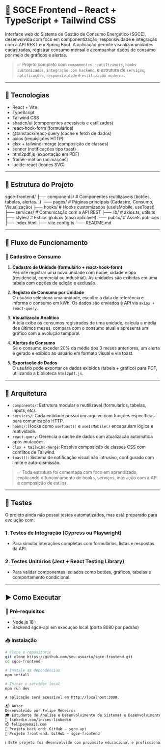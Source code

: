 # 🚀 SGCE Frontend – React + TypeScript + Tailwind CSS

Interface web do Sistema de Gestão de Consumo Energético (SGCE), desenvolvida com foco em componentização, responsividade e integração com a API REST em Spring Boot. A aplicação permite visualizar unidades cadastradas, registrar consumo mensal e acompanhar dados de consumo por meio de gráficos e alertas.

> ✅ Projeto completo com `componentes reutilizáveis`, `hooks customizados`, `integração com backend`, e estrutura de `serviços`, `notificações`, `responsividade` e `estilização moderna`.

---

## 🔧 Tecnologias

- React + Vite
- TypeScript
- Tailwind CSS
- shadcn/ui (componentes acessíveis e estilizados)
- react-hook-form (formulários)
- @tanstack/react-query (cache e fetch de dados)
- axios (requisições HTTP)
- clsx + tailwind-merge (composição de classes)
- sonner (notificações tipo toast)
- html2pdf.js (exportação em PDF)
- framer-motion (animações)
- lucide-react (ícones SVG)

---

## 📂 Estrutura do Projeto

sgce-frontend/
├── components/ # Componentes reutilizáveis (botões, tabelas, alertas...)
├── pages/ # Páginas principais (Cadastro, Consumo, Visualização)
├── hooks/ # Hooks customizados (useIsMobile, useToast)
├── services/ # Comunicação com a API REST
├── lib/ # axios.ts, utils.ts
├── styles/ # Estilos globais (caso aplicável)
├── public/ # Assets públicos
├── index.html
├── vite.config.ts
└── README.md


---

## 🧠 Fluxo de Funcionamento

### 🔁 Cadastro e Consumo

1. **Cadastro de Unidade (formulário + react-hook-form)**  
   Permite registrar uma nova unidade com nome, cidade e tipo (residencial, comercial ou industrial). As unidades são exibidas em uma tabela com opções de edição e exclusão.

2. **Registro de Consumo por Unidade**  
   O usuário seleciona uma unidade, escolhe a data de referência e informa o consumo em kWh. Os dados são enviados à API via `axios + react-query`.

3. **Visualização Analítica**  
   A tela exibe os consumos registrados de uma unidade, calcula a média dos últimos meses, compara com o consumo atual e apresenta um gráfico com a evolução temporal.

4. **Alertas de Consumo**  
   Se o consumo exceder 20% da média dos 3 meses anteriores, um alerta é gerado e exibido ao usuário em formato visual e via toast.

5. **Exportação de Dados**  
   O usuário pode exportar os dados exibidos (tabela + gráfico) para PDF, utilizando a biblioteca `html2pdf.js`.

---

## 🔄 Arquitetura

- `components/`: Estrutura modular e reutilizável (formulários, tabelas, inputs, etc).
- `services/`: Cada entidade possui um arquivo com funções específicas para comunicação HTTP.
- `hooks/`: Hooks como `useToast()` e `useIsMobile()` encapsulam lógica e reatividade.
- `react-query`: Gerencia o cache de dados com atualização automática após mutações.
- `clsx + tailwind-merge`: Resolve composição de classes CSS com conflitos de Tailwind.
- `toast()`: Sistema de notificação visual não intrusivo, configurado com limite e auto-dismissão.

> ✅ Toda estrutura foi comentada com foco em aprendizado, explicando o funcionamento de hooks, serviços, interação com a API e composição de estilos.

---

## 🧪 Testes

O projeto ainda não possui testes automatizados, mas está preparado para evolução com:

### 1. **Testes de Integração (Cypress ou Playwright)**  
- Para simular interações completas com formulários, listas e respostas da API.

### 2. **Testes Unitários (Jest + React Testing Library)**  
- Para validar componentes isolados como botões, gráficos, tabelas e comportamento condicional.

---

## ▶️ Como Executar

### 🔧 Pré-requisitos

- Node.js 18+
- Backend sgce-api em execução local (porta 8080 por padrão)

### 📥 Instalação

```bash
# Clone o repositório
git clone https://github.com/seu-usuario/sgce-frontend.git
cd sgce-frontend

# Instale as dependências
npm install

# Inicie o servidor local
npm run dev

A aplicação será acessível em http://localhost:3000.

📬 Autor
Desenvolvido por Felipe Medeiros
🎓 Estudante de Análise e Desenvolvimento de Sistemas e Desenvolvimento FullStack
🔗 linkedin.com/in/seu-linkedin
📫 felipe@email.com
📂 Projeto back-end: GitHub – sgce-api
📂 Projeto front-end: GitHub – sgce-frontend

ℹ️ Este projeto foi desenvolvido com propósito educacional e profissional, aplicando conceitos reais de arquitetura de software, componentização front-end, e integração com APIs REST em Java.